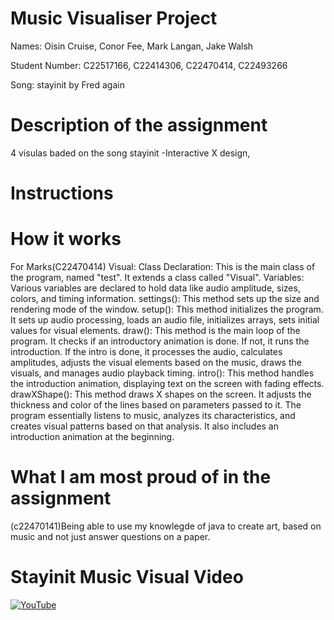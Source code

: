 # Music Visualiser Project

Names: Oisin Cruise, Conor Fee, Mark Langan, Jake Walsh

Student Number: C22517166, C22414306, C22470414, C22493266

Song: stayinit by Fred again



# Description of the assignment
4 visulas baded on the song stayinit
-Interactive X design, 

# Instructions

# How it works
For Marks(C22470414) Visual:
Class Declaration: This is the main class of the program, named "test". It extends a class called "Visual".
Variables: Various variables are declared to hold data like audio amplitude, sizes, colors, and timing information.
settings(): This method sets up the size and rendering mode of the window.
setup(): This method initializes the program. It sets up audio processing, loads an audio file, initializes arrays, sets initial values for visual elements.
draw(): This method is the main loop of the program. It checks if an introductory animation is done. If not, it runs the introduction. If the intro is done, it processes the audio, calculates amplitudes, adjusts the visual elements based on the music, draws the visuals, and manages audio playback timing.
intro(): This method handles the introduction animation, displaying text on the screen with fading effects.
drawXShape(): This method draws X shapes on the screen. It adjusts the thickness and color of the lines based on parameters passed to it.
The program essentially listens to music, analyzes its characteristics, and creates visual patterns based on that analysis. It also includes an introduction animation at the beginning.
# What I am most proud of in the assignment
(c22470141)Being able to use my knowlegde of java to create art, based on music and not just answer questions on a paper.

# Stayinit Music Visual Video

[![YouTube](http://img.youtube.com/vi/6MVD_6KQxA/0.jpg)](https://youtu.be/6M4VD_6KQxA)
